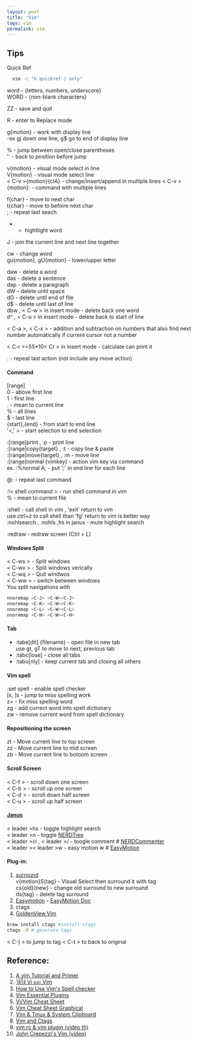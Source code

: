 ```yaml
---
layout: post
title: "Vim"
tags: vim
permalink: vim
---
```

## Tips

Quick Ref

```sh
  vim -c "h quickref | only"
```

word - {letters, numbers, underscore}  
WORD - {non-blank characters}  

ZZ - save and quit  

R - enter to Replace mode

g{motion} - work with display line  
  -ex gj down one line, g$ go to end of display line

% - jump between open/close parentheses  
'' - back to position before jump

v{motion} - visual mode select in line  
V{motion} - visual mode select line  
< C-v >{motion}{cIA} - change/insert/append in multiple lines 
< C-v >{motion}: - command with multiple lines

f{char} - move to next char  
t{char} - move to befoire next char  
; - repeat last seach  
* - hightlight word  

J - join the current line and next line together

cw - change word  
gu{motion}, gU{motion} - lower/upper letter

daw - delete a word  
das - delete a sentence  
dap - delete a paragraph  
dW - delete until space  
dG - delete until end of file  
d$ - delete until last of line  
dbw , < C-w > in insert mode - delete back one word  
d^ , < C-u > in insert mode - delete back to start of line  

< C-a >, < C-x > - addition and subtraction on numbers that also find next number automatically if current cursor not a number

< C-r >=55*10< Cr > in insert mode - calculate can print it

. - repeat last action (not include any move action)

#### Command
[range]  
    0 - above first line  
    1 - first line  
    . - mean to current line  
    % - all lines  
    $ - last line  
    {start},{end} - from start to end line  
    '<,' > - start selection to end selection  

:[range]print , :p - print line  
:[range]copy{target} , :t - copy line & paste  
:[range]move{target} , :m - move line  
:[range]normal {vimkey} - action vim key via command  
    ex. :%normal A; - put ';' in end line for each line  

@: - repeat last command   

:!< shell command > - run shell command in vim  
    % - mean to current file  

:shell - call shell in vim , 'exit' return to vim  
    use ctrl+z to call shell than 'fg' return to vim is better way  
    :nohlsearch , :nohls ,<leader>hs in janus - mute highlight search  
  
:redraw - redraw screen (Ctrl + L)

#### Windows Split
< C-ws > - Split windows  
< C-wv > - Split windows verically  
< C-wq > - Quit windwos  
< C-ww > - switch between windows  
  You split navigations with 

  ```sh
  nnoremap <C-J> <C-W><C-J>
  nnoremap <C-K> <C-W><C-K>
  nnoremap <C-L> <C-W><C-L>
  nnoremap <C-H> <C-W><C-H>
  ```
#### Tab
  * :tabe[dit] {filename} - open file in new tab  
        use gt, gT to move to next, previous tab  
  * :tabc[lose] - close all tabs  
  * :tabo[nly] - keep current tab and closing all others  

#### Vim spell
:set spell - enable spell checker  
[s, ]s - jump to miss spelling work  
z= - fix miss spelling word  
zg - add currect word into spell dictionary  
zw - remove current word from spell dictionary

#### Repositioning the screen   
zt - Move current line to top screen  
zz - Move current line to mid screen  
zb - Move current line to botoom screen  

#### Scroll Screen
< C-f > - scroll down one screen  
< C-b > - scroll up one screen  
< C-d > - scroll down half screen  
< C-u > - scroll up half screen  


#### [Janus](https://github.com/carlhuda/janus)
< leader >hs - toggle highlight search  
< leader >n - toggle [NERDTree](https://github.com/scrooloose/nerdtree)  
< leader >ci , < leader >/ - toogle comment # [NERDCommenter](http://github.com/ddollar/nerdcommenter)  
< leader >< leader >w - easy motion w # [EasyMotion](https://github.com/Lokaltog/vim-easymotion)  

#### Plug-in:
1. [surround](https://github.com/tpope/vim-surround)  
  v{motion}S{tag} - Visual Select then surround it with tag  
  cs{old}{new} - change old surround to new surround  
  ds{tag} - delete tag surround  
2. [Easymotion](https://github.com/Lokaltog/vim-easymotion) - [EasyMotion Doc](https://github.com/Lokaltog/vim-easymotion/blob/master/doc/easymotion.txt#L88)
3. ctags
4. [GoldenView.Vim](https://github.com/zhaocai/GoldenView.Vim)
  
  ```sh
  brew install ctags #install ctags
  ctags -R # generate tags
  ```
  < C-] > to jump to tag
  < C-t > to back to original

## Reference:
1. [A vim Tutorial and Primer](http://www.danielmiessler.com/study/vim/)
2. [วิธีใช้ Vi และ Vim](http://www.joinstick.net/howto/vim.html)
3. [How to Use Vim's Spell checker](http://tips.webdesign10.com/vim/how-use-vims-spellchecker)
4. [Vim Essential Plugins](http://code.tutsplus.com/series/vim-essential-plugins--net-19224)
5. [Vi/Vim Cheat Sheet](http://www.worldtimzone.com/res/vi.html)
6. [Vim Cheat Sheet Graphical](https://cdn.shopify.com/s/files/1/0165/4168/files/preview.png)
7. [Vim & Tmux & System Clipboard](https://coderwall.com/p/j9wnfw)
8. [Vim and Ctags](http://andrew.stwrt.ca/posts/vim-ctags)
9. [vim.rc & vim plugin (video th)](https://www.youtube.com/watch?v=k_KSeQgtrb4)
10. [John Crepezzi's Vim (video)](https://www.youtube.com/watch?v=BhwtnCaFTFk)
